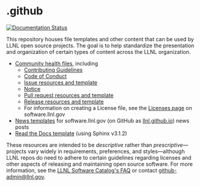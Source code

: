 # .github

[![Documentation Status](https://readthedocs.org/projects/github-main/badge/?version=latest)](https://github-main.readthedocs.io/en/latest/?badge=latest)

This repository houses file templates and other content that can be used by LLNL open source projects. The goal is to help standardize the presentation and organization of certain types of content across the LLNL organization.

* [Community health files](https://github.com/LLNL/.github/tree/master/community-health), including
  * [Contributing Guidelines](https://github.com/LLNL/.github/tree/master/community-health/CONTRIBUTING.md)
  * [Code of Conduct](https://github.com/LLNL/.github/tree/master/community-health/CODE_OF_CONDUCT.md)
  * [Issue resources and template](https://github.com/LLNL/.github/tree/master/community-health/issue-template.md)
  * [Notice](https://github.com/LLNL/.github/tree/master/community-health/NOTICE.md)
  * [Pull request resources and template](https://github.com/LLNL/.github/tree/master/community-health/pr-template.md)
  * [Release resources and template](https://github.com/LLNL/.github/tree/master/community-health/release-template.md)
  * For information on creating a License file, see the [Licenses page](https://software.llnl.gov/about/licenses/) on software.llnl.gov
* [News templates](https://github.com/LLNL/.github/tree/master/news-templates) for software.llnl.gov (on GitHub as [llnl.github.io](https://github.com/LLNL/llnl.github.io)) news posts
* [Read the Docs template](https://github-main.readthedocs.io/en/latest/) (using Sphinx v3.1.2)

 These resources are intended to be *descriptive* rather than *prescriptive*&mdash;projects vary widely in requirements, preferences, and styles&mdash;although LLNL repos do need to adhere to certain guidelines regarding licenses and other aspects of releasing and maintaining open source software. For more information, see the [LLNL Software Catalog's FAQ](https://software.llnl.gov/about/faq/) or contact [github-admin@llnl.gov](mailto:github-admin@llnl.gov).
